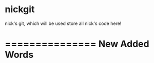 # nickgit
nick's git, which will be used store all nick's code here!

===============
New Added Words
===============
